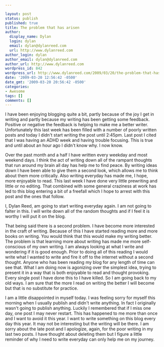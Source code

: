 ```yaml
---

layout: post
status: publish
published: true
title: The problem that has arisen
author:
  display_name: Dylan
  login: dylan
  email: dylan@dylanreed.com
  url: http://www.dylanreed.com
author_login: dylan
author_email: dylan@dylanreed.com
author_url: http://www.dylanreed.com
wordpress_id: 842
wordpress_url: http://www.dylanreed.com/2009/03/20/the-problem-that-has-arisen/
date: '2009-03-20 12:56:42 -0500'
date_gmt: '2009-03-20 20:56:42 -0500'
categories:
- Awesome
tags: []
comments: []
---
```


I have been enjoying blogging quite a bit, partly because of the joy I get in writing and partly because my writing has been getting some feedback. Positive or negative the feedback is helping to make me a better writer. Unfortunately this last week has been filled with a number of poorly written posts and today I didn't start writing the post until 2:45pm. Last post I cited that I was having an ADHD week and having trouble focusing. This is true and until about an hour ago I didn't know why. I now know.  


Over the past month and a half I have written every weekday and most weekend days. I think the act of writing down all of the rampant thoughts that run around my brain all day has help me to find peace. By writing ideas down I have been able to give them a second look, which allows me to think about them more critically. Also writing everyday has made me, I hope, more enjoyable to read. This last week I have done very little prewriting and little or no editing. That combined with some general craziness at work has led to this blog entering a bit of a freefall which I hope to arrest with this post and the ones that follow.  


I, Dylan Reed, am going to start writing everyday again. I am not going to falter in this. I will write down all of the random thoughts and if I feel it is worthy I will put it on the blog.  


That being said there is a second problem. I have become more interested in the craft of writing. Because of this I have started reading more and more books on writing. You would think that this would make my writing better. The problem is that learning more about writing has made me more self-conscious of my own writing. I am always looking at what I write and wondering if it is good enough. Prior to doing all of this reading I would write what I wanted to write and fire it off to the internet without a second thought. Anyone who has been reading my blog for any length of time can see that. What I am doing now is agonizing over the simplest idea, trying to present it in a way that is both enjoyable to read and thought provoking. Every single post I have done this to I have killed. So I am going back to my old ways. I am sure that the more I read on writing the better I will become but that is no substitute for practice.  


I am a little disappointed in myself today. I was feeling sorry for myself this morning when I usually publish and didn't write anything. In fact I originally wasn't going to publish anything. Luckily I remembered that if I miss one day, one post I may never restart. This has happened to me more than once and I want to avoid it this year. I want to write something on this blog every day this year. It may not be interesting but the writing will be there. I am sorry about the late post and I apologize, again, for the poor writing in my last two posts. I have thought about deleting them but I figure a little reminder of why I need to write everyday can only help me on my journey.
